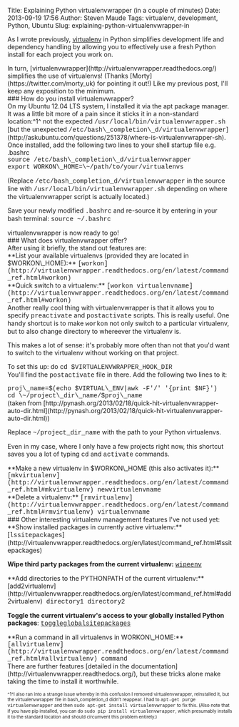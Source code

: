 Title: Explaining Python virtualenvwrapper (in a couple of minutes)
Date: 2013-09-19 17:56
Author: Steven Maude
Tags: virtualenv, development, Python, Ubuntu
Slug: explaining-python-virtualenvwrapper-in

As I wrote previously,
[virtualenv](http://www.stevenmaude.co.uk/2013/08/explaining-python-virtualenv-in-under.html)
in Python simplifies development life and dependency handling by
allowing you to effectively use a fresh Python install for each project
you work on.  

<div>
  

</div>
<div>
In turn, [virtualenvwrapper](http://virtualenvwrapper.readthedocs.org/)
simplifies the use of virtualenvs! (Thanks
[Morty](https://twitter.com/morty_uk) for pointing it out!) Like my
previous post, I'll keep any exposition to the minimum.  

<div>
  

</div>
### How do you install virtualenvwrapper?

<div>
On my Ubuntu 12.04 LTS system, I installed it via the apt package
manager. It was a little bit more of a pain since it sticks it in a
non-standard location:^1^  
not the expected
<span style="font-family: Courier New, Courier, monospace;">/usr/local/bin/virtualenvwrapper.sh</span>  
[but the unexpected
<span style="font-family: Courier New, Courier, monospace;">/etc/bash\_completion\_d/virtualenvwrapper</span>](http://askubuntu.com/questions/251378/where-is-virtualenvwrapper-sh).

</div>
</div>
<div>
  

</div>
<div>
Once installed, add the following two lines to
your<span style="font-family: inherit;"> shell startup file e.g.
.bashrc</span>

</div>
<div>
<div>
<span style="font-family: Courier New, Courier, monospace;">source
/etc/bash\_completion\_d/virtualenvwrapper</span>

</div>
<div>
<span style="font-family: Courier New, Courier, monospace;">export
WORKON\_HOME=\~/path/to/your/virtualenvs</span>

</div>
</div>
<div>
  
(Replace
<span style="font-family: Courier New, Courier, monospace;">/etc/bash\_completion\_d/virtualenvwrapper</span>
in the source line with
<span style="font-family: Courier New, Courier, monospace;">/usr/local/bin/virtualenvwrapper.sh</span>
depending on where the virtualenvwrapper script is actually located.)

</div>
<div>
  
Save your newly modified
<span style="font-family: Courier New, Courier, monospace;">.bashrc</span>
and re-source it by entering in your bash terminal:
<span style="font-family: Courier New, Courier, monospace;">source
\~/.bashrc</span>

</div>
<div>
  

</div>
<div>
virtualenvwrapper is now ready to go!  
  

</div>
### What does virtualenvwrapper offer?

<div>
<div>
After using it briefly, the stand out features are:

</div>
<div>
  

</div>
<div>
**List your available virtualenvs (provided they are located in
$WORKON\_HOME):**
<span style="font-family: Courier New, Courier, monospace;">[workon](http://virtualenvwrapper.readthedocs.org/en/latest/command_ref.html#workon)</span>

</div>
<div>
  

</div>
<div>
**Quick switch to a virtualenv:**
<span style="font-family: Courier New, Courier, monospace;">[workon
virtualenvname](http://virtualenvwrapper.readthedocs.org/en/latest/command_ref.html#workon)</span>

</div>
<div>
  

</div>
<div>
<div>
Another really cool thing with virtualenvwrapper is that it allows you
to specify
<span style="font-family: Courier New, Courier, monospace;">preactivate</span>
and
<span style="font-family: Courier New, Courier, monospace;">postactivate</span>
scripts. This is really useful. One handy shortcut is to make
<span style="font-family: Courier New, Courier, monospace;">workon</span>
not only switch to a particular virtualenv, but to also change directory
to whereever the virtualenv is.  
  
This makes a lot of sense: it's probably more often than not that you'd
want to switch to the virtualenv without working on that project.

</div>
<div>
  
To set this up: do
<span style="font-family: Courier New, Courier, monospace;">cd
$VIRTUALENVWRAPPER\_HOOK\_DIR</span>  
You'll find the
<span style="font-family: Courier New, Courier, monospace;">postactivate</span>
file in there. Add the following two lines to it:

</div>
<div>
<div>
<span style="font-family: Courier New, Courier, monospace;">proj\_name=$(echo
$VIRTUAL\_ENV|awk -F'/' '{print $NF}') </span>

</div>
<div>
<span style="font-family: Courier New, Courier, monospace;">cd
\~/project\_dir\_name/$proj\_name</span>

</div>
</div>
</div>
<div>
(taken from
[http://pynash.org/2013/02/18/quick-hit-virtualenvwrapper-auto-dir.html](http://pynash.org/2013/02/18/quick-hit-virtualenvwrapper-auto-dir.html))  
  
Replace
<span style="font-family: Courier New, Courier, monospace;">\~/project\_dir\_name</span>
with the path to your Python virtualenvs.  
  
Even in my case, where I only have a few projects right now, this
shortcut saves you a lot of typing
<span style="font-family: Courier New, Courier, monospace;">cd</span>
and
<span style="font-family: Courier New, Courier, monospace;">activate</span>
commands.  
  

</div>
<div>
<div>
**Make a new virtualenv in $WORKON\_HOME (this also activates it):**
<span style="font-family: Courier New, Courier, monospace;">[mkvirtualenv](http://virtualenvwrapper.readthedocs.org/en/latest/command_ref.html#mkvirtualenv)
newvirtualenvname</span>

</div>
<div>
  

</div>
<div>
**Delete a virtualenv:**
<span style="font-family: Courier New, Courier, monospace;">[rmvirtualenv](http://virtualenvwrapper.readthedocs.org/en/latest/command_ref.html#rmvirtualenv)
virtualenvname</span>

</div>
<div>
  

</div>
</div>
### Other interesting virtualenv management features I've not used yet:

<div>
**Show installed packages in currently active virtualenv:**
[<span style="font-family: Courier New, Courier, monospace;">lssitepackages</span>](http://virtualenvwrapper.readthedocs.org/en/latest/command_ref.html#lssitepackages)  
  
**Wipe third party packages from the current virtualenv:**
[<span style="font-family: Courier New, Courier, monospace;">wipeenv</span>](http://virtualenvwrapper.readthedocs.org/en/latest/command_ref.html#wipeenv)

</div>
<div>
  

</div>
<div>
**Add directories to the PYTHONPATH of the current virtualenv:**
[add2virtualenv](http://virtualenvwrapper.readthedocs.org/en/latest/command_ref.html#add2virtualenv)<span style="font-family: Courier New, Courier, monospace;">
directory1 directory2</span>

</div>
<div>
  
**Toggle the current virtualenv's access to your globally installed
Python packages**:
<span style="font-family: Courier New, Courier, monospace;">[toggleglobalsitepackages](http://virtualenvwrapper.readthedocs.org/en/latest/command_ref.html#toggleglobalsitepackages)</span>

</div>
<div>
  

</div>
<div>
**Run a command in all virtualenvs in WORKON\_HOME:**
<span style="font-family: Courier New, Courier, monospace;">[allvirtualenv](http://virtualenvwrapper.readthedocs.org/en/latest/command_ref.html#allvirtualenv)
command</span>  
  

</div>
</div>
<div>
There are further features [detailed in the
documentation](http://virtualenvwrapper.readthedocs.org/), but these
tricks alone make taking the time to install it worthwhile.

</div>
<div>
  
<span style="font-size: x-small;">^1^I also ran into a strange issue
whereby in this confusion I removed virtualenvwrapper, reinstalled it,
but the virtualenvwrapper file in bash\_completion\_d didn't reappear. I
had to
<span style="font-family: Courier New, Courier, monospace;">apt-get
purge virtualenvwrapper</span> and then
<span style="font-family: Courier New, Courier, monospace;">sudo apt-get
install virtualenvwrapper</span> to fix this. (Also note that if you
have pip installed, you can do
<span style="font-family: Courier New, Courier, monospace;">sudo pip
install virtualenvwrapper</span>, which presumably installs it to the
standard location and should circumvent this problem entirely.)</span>

</div>
</p>

